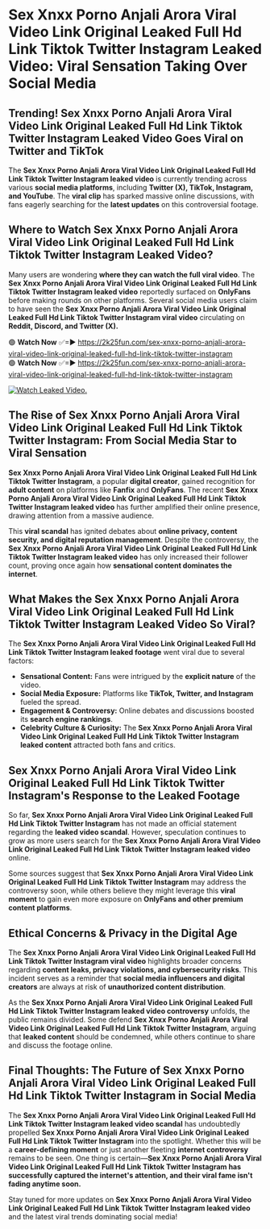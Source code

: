 # Sex ️Xnxx ️Porno Anjali Arora Viral Video Link Original Leaked Full Hd Link Tiktok Twitter Instagram Leaked Video: Viral Sensation Taking Over Social Media

## **Trending! Sex ️Xnxx ️Porno Anjali Arora Viral Video Link Original Leaked Full Hd Link Tiktok Twitter Instagram Leaked Video Goes Viral on Twitter and TikTok**
The **Sex ️Xnxx ️Porno Anjali Arora Viral Video Link Original Leaked Full Hd Link Tiktok Twitter Instagram leaked video** is currently trending across various **social media platforms**, including **Twitter (X), TikTok, Instagram, and YouTube**. The **viral clip** has sparked massive online discussions, with fans eagerly searching for the **latest updates** on this controversial footage.

## **Where to Watch Sex ️Xnxx ️Porno Anjali Arora Viral Video Link Original Leaked Full Hd Link Tiktok Twitter Instagram Leaked Video?**
Many users are wondering **where they can watch the full viral video**. The **Sex ️Xnxx ️Porno Anjali Arora Viral Video Link Original Leaked Full Hd Link Tiktok Twitter Instagram leaked video** reportedly surfaced on **OnlyFans** before making rounds on other platforms. Several social media users claim to have seen the **Sex ️Xnxx ️Porno Anjali Arora Viral Video Link Original Leaked Full Hd Link Tiktok Twitter Instagram viral video** circulating on **Reddit, Discord, and Twitter (X).**

🟢 **Watch Now** ✅=► https://2k25fun.com/sex-️xnxx-️porno-anjali-arora-viral-video-link-original-leaked-full-hd-link-tiktok-twitter-instagram  
🟢 **Watch Now** ✅=► https://2k25fun.com/sex-️xnxx-️porno-anjali-arora-viral-video-link-original-leaked-full-hd-link-tiktok-twitter-instagram  

[![Watch Leaked Video.](https://miro.medium.com/v2/resize:fit:828/format:webp/1*cilzJN44JGOrTw9NJCrNHA.gif "Watch Leaked Video")](https://2k25fun.com/sex-️xnxx-️porno-anjali-arora-viral-video-link-original-leaked-full-hd-link-tiktok-twitter-instagram)

## **The Rise of Sex ️Xnxx ️Porno Anjali Arora Viral Video Link Original Leaked Full Hd Link Tiktok Twitter Instagram: From Social Media Star to Viral Sensation**
**Sex ️Xnxx ️Porno Anjali Arora Viral Video Link Original Leaked Full Hd Link Tiktok Twitter Instagram**, a popular **digital creator**, gained recognition for **adult content** on platforms like **Fanfix** and **OnlyFans**. The recent **Sex ️Xnxx ️Porno Anjali Arora Viral Video Link Original Leaked Full Hd Link Tiktok Twitter Instagram leaked video** has further amplified their online presence, drawing attention from a massive audience.

This **viral scandal** has ignited debates about **online privacy, content security, and digital reputation management**. Despite the controversy, the **Sex ️Xnxx ️Porno Anjali Arora Viral Video Link Original Leaked Full Hd Link Tiktok Twitter Instagram leaked video** has only increased their follower count, proving once again how **sensational content dominates the internet**.

## **What Makes the Sex ️Xnxx ️Porno Anjali Arora Viral Video Link Original Leaked Full Hd Link Tiktok Twitter Instagram Leaked Video So Viral?**
The **Sex ️Xnxx ️Porno Anjali Arora Viral Video Link Original Leaked Full Hd Link Tiktok Twitter Instagram leaked footage** went viral due to several factors:
- **Sensational Content:** Fans were intrigued by the **explicit nature** of the video.
- **Social Media Exposure:** Platforms like **TikTok, Twitter, and Instagram** fueled the spread.
- **Engagement & Controversy:** Online debates and discussions boosted its **search engine rankings**.
- **Celebrity Culture & Curiosity:** The **Sex ️Xnxx ️Porno Anjali Arora Viral Video Link Original Leaked Full Hd Link Tiktok Twitter Instagram leaked content** attracted both fans and critics.

## **Sex ️Xnxx ️Porno Anjali Arora Viral Video Link Original Leaked Full Hd Link Tiktok Twitter Instagram's Response to the Leaked Footage**
So far, **Sex ️Xnxx ️Porno Anjali Arora Viral Video Link Original Leaked Full Hd Link Tiktok Twitter Instagram** has not made an official statement regarding the **leaked video scandal**. However, speculation continues to grow as more users search for the **Sex ️Xnxx ️Porno Anjali Arora Viral Video Link Original Leaked Full Hd Link Tiktok Twitter Instagram leaked video** online.

Some sources suggest that **Sex ️Xnxx ️Porno Anjali Arora Viral Video Link Original Leaked Full Hd Link Tiktok Twitter Instagram** may address the controversy soon, while others believe they might leverage this **viral moment** to gain even more exposure on **OnlyFans and other premium content platforms**.

## **Ethical Concerns & Privacy in the Digital Age**
The **Sex ️Xnxx ️Porno Anjali Arora Viral Video Link Original Leaked Full Hd Link Tiktok Twitter Instagram viral video** highlights broader concerns regarding **content leaks, privacy violations, and cybersecurity risks**. This incident serves as a reminder that **social media influencers and digital creators** are always at risk of **unauthorized content distribution**.

As the **Sex ️Xnxx ️Porno Anjali Arora Viral Video Link Original Leaked Full Hd Link Tiktok Twitter Instagram leaked video controversy** unfolds, the public remains divided. Some defend **Sex ️Xnxx ️Porno Anjali Arora Viral Video Link Original Leaked Full Hd Link Tiktok Twitter Instagram**, arguing that **leaked content** should be condemned, while others continue to share and discuss the footage online.

## **Final Thoughts: The Future of Sex ️Xnxx ️Porno Anjali Arora Viral Video Link Original Leaked Full Hd Link Tiktok Twitter Instagram in Social Media**
The **Sex ️Xnxx ️Porno Anjali Arora Viral Video Link Original Leaked Full Hd Link Tiktok Twitter Instagram leaked video scandal** has undoubtedly propelled **Sex ️Xnxx ️Porno Anjali Arora Viral Video Link Original Leaked Full Hd Link Tiktok Twitter Instagram** into the spotlight. Whether this will be a **career-defining moment** or just another fleeting **internet controversy** remains to be seen. One thing is certain—**Sex ️Xnxx ️Porno Anjali Arora Viral Video Link Original Leaked Full Hd Link Tiktok Twitter Instagram has successfully captured the internet's attention, and their viral fame isn't fading anytime soon.**

Stay tuned for more updates on **Sex ️Xnxx ️Porno Anjali Arora Viral Video Link Original Leaked Full Hd Link Tiktok Twitter Instagram leaked video** and the latest viral trends dominating social media!